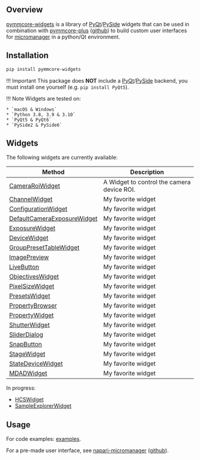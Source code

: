 ## Overview

[pymmcore-widgets](https://pypi.org/project/pymmcore-widgets/) is a library of [PyQt](https://riverbankcomputing.com/software/pyqt/)/[PySide](https://www.qt.io/qt-for-python) widgets that can be used in combination with [pymmcore-plus](https://pypi.org/project/pymmcore-plus/) ([github](https://github.com/pymmcore-plus/pymmcore-plus)) to build custom user interfaces for [micromanager](https://micro-manager.org) in a python/Qt environment.


## Installation

```sh
pip install pymmcore-widgets
```

!!! Important
    This package does **NOT** include a [PyQt](https://riverbankcomputing.com/software/pyqt/)/[PySide](https://www.qt.io/qt-for-python) backend, you must install one yourself (e.g. ```pip install PyQt5```).

!!! Note
    Widgets are tested on:

    * `macOS & Windows`
    * `Python 3.8, 3.9 & 3.10`
    * `PyQt5 & PyQt6`
    * `PySide2 & PySide6`





## Widgets

The following widgets are currently available:

| Method      | Description                          |
| ----------- | ------------------------------------ |
| [CameraRoiWidget](./widgets/CameraRoiWidget.md)           | A Widget to control the camera device ROI.|
| [ChannelWidget](./widgets/ChannelWidget.md)               | My favorite widget |
| [ConfigurationWidget](./widgets/ConfigurationWidget.md)   | My favorite widget |
| [DefaultCameraExposureWidget](./widgets/DefaultCameraExposureWidget.md)   | My favorite widget |
| [ExposureWidget](./widgets/ExposureWidget.md)             | My favorite widget |
| [DeviceWidget](./widgets/DeviceWidget.md)                 | My favorite widget |
| [GroupPresetTableWidget](./widgets/GroupPresetTableWidget.md)             | My favorite widget |
| [ImagePreview](./widgets/ImagePreview.md)                 | My favorite widget |
| [LiveButton](./widgets/LiveButton.md)                     | My favorite widget |
| [ObjectivesWidget](./widgets/ObjectivesWidget.md)         | My favorite widget |
| [PixelSizeWidget](./widgets/PixelSizeWidget.md)           | My favorite widget |
| [PresetsWidget](./widgets/PresetsWidget.md)               | My favorite widget |
| [PropertyBrowser](./widgets/PropertyBrowser.md)           | My favorite widget |
| [PropertyWidget](./widgets/PropertyWidget.md)             | My favorite widget |
| [ShutterWidget](./widgets/ShutterWidget.md)               | My favorite widget |
| [SliderDialog](./widgets/SliderDialog.md)                 | My favorite widget |
| [SnapButton](./widgets/SnapButton.md)                     | My favorite widget |
| [StageWidget](./widgets/StageWidget.md)                   | My favorite widget |
| [StateDeviceWidget](./widgets/StateDeviceWidget.md)       | My favorite widget |
| [MDADWidget](./widgets/MultiDWidget.md)                   | My favorite widget |

In progress:

* [HCSWidget](./widgets/HCSWidget.md)
* [SampleExplorerWidget](./widgets/SampleExplorerWidget.md)

## Usage

For code examples: [examples](https://github.com/pymmcore-plus/pymmcore-widgets/tree/main/examples).

For a pre-made user interface, see [napari-micromanager](https://pypi.org/project/napari-micromanager/) ([github](https://github.com/pymmcore-plus/napari-micromanager)).
